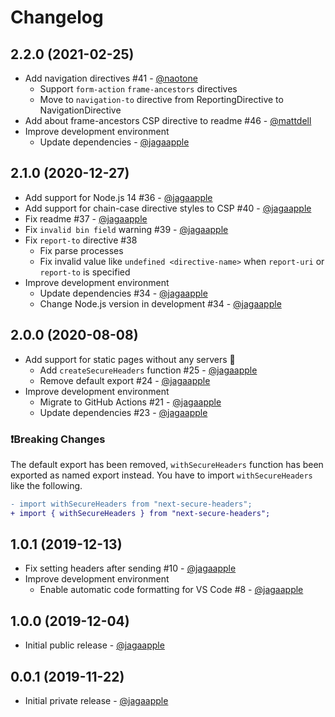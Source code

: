 # Changelog
## 2.2.0 (2021-02-25)
- Add navigation directives #41 - [@naotone](https://github.com/naotone)
  - Support `form-action` `frame-ancestors` directives
  - Move to `navigation-to` directive from ReportingDirective to NavigationDirective
- Add about frame-ancestors CSP directive to readme #46 - [@mattdell](https://github.com/mattdell)
- Improve development environment
  - Update dependencies - [@jagaapple](https://github.com/jagaapple)

## 2.1.0 (2020-12-27)
- Add support for Node.js 14 #36 - [@jagaapple](https://github.com/jagaapple)
- Add support for chain-case directive styles to CSP #40 - [@jagaapple](https://github.com/jagaapple)
- Fix readme #37 - [@jagaapple](https://github.com/jagaapple)
- Fix `invalid bin field` warning #39 - [@jagaapple](https://github.com/jagaapple)
- Fix `report-to` directive #38
  - Fix parse processes
  - Fix invalid value like `undefined <directive-name>` when `report-uri` or `report-to` is specified
- Improve development environment
  - Update dependencies #34 - [@jagaapple](https://github.com/jagaapple)
  - Change Node.js version in development #34 - [@jagaapple](https://github.com/jagaapple)

## 2.0.0 (2020-08-08)
- Add support for static pages without any servers 🎉
  - Add `createSecureHeaders` function #25 - [@jagaapple](https://github.com/jagaapple)
  - Remove default export #24 - [@jagaapple](https://github.com/jagaapple)
- Improve development environment
  - Migrate to GitHub Actions #21 - [@jagaapple](https://github.com/jagaapple)
  - Update dependencies #23 - [@jagaapple](https://github.com/jagaapple)

### ❗️Breaking Changes
The default export has been removed, `withSecureHeaders` function has been exported as named export instead.
You have to import `withSecureHeaders` like the following.

```diff
- import withSecureHeaders from "next-secure-headers";
+ import { withSecureHeaders } from "next-secure-headers";
```

## 1.0.1 (2019-12-13)
- Fix setting headers after sending #10 - [@jagaapple](https://github.com/jagaapple)
- Improve development environment
  - Enable automatic code formatting for VS Code #8 - [@jagaapple](https://github.com/jagaapple)

## 1.0.0 (2019-12-04)
- Initial public release - [@jagaapple](https://github.com/jagaapple)

## 0.0.1 (2019-11-22)
- Initial private release - [@jagaapple](https://github.com/jagaapple)
